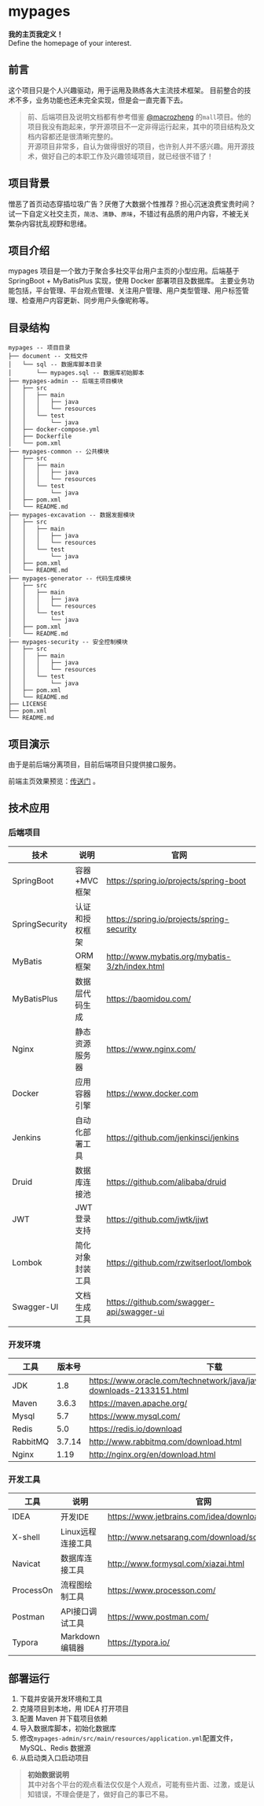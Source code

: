 # mypages

**我的主页我定义！**<br>
Define the homepage of your interest.




## 前言
这个项目只是个人兴趣驱动，用于运用及熟练各大主流技术框架。
目前整合的技术不多，业务功能也还未完全实现，但是会一直完善下去。

> 前、后端项目及说明文档都有参考借鉴 [@macrozheng](https://github.com/macrozheng) 的`mall`项目。他的项目我没有跑起来，学开源项目不一定非得运行起来，其中的项目结构及文档内容都还是很清晰完整的。<br>
> 开源项目非常多，自认为做得很好的项目，也许别人并不感兴趣。用开源技术，做好自己的本职工作及兴趣领域项目，就已经很不错了！


## 项目背景
憎恶了首页动态穿插垃圾广告？厌倦了大数据个性推荐？担心沉迷浪费宝贵时间？
试一下自定义社交主页，`简洁`、`清静`、`原味`，不错过有品质的用户内容，不被无关繁杂内容扰乱视野和思绪。




## 项目介绍
mypages 项目是一个致力于聚合多社交平台用户主页的小型应用。后端基于 SpringBoot + MyBatisPlus 实现，使用 Docker 部署项目及数据库。
主要业务功能包括，平台管理、平台观点管理、关注用户管理、用户类型管理、用户标签管理、检查用户内容更新、同步用户头像昵称等。




## 目录结构
```
mypages -- 项目目录
├── document -- 文档文件
│   └── sql -- 数据库脚本目录
│       └── mypages.sql -- 数据库初始脚本
├── mypages-admin -- 后端主项目模块
│   ├── src
│   │   ├── main
│   │   │   ├── java
│   │   │   └── resources
│   │   └── test
│   │       └── java
│   ├── docker-compose.yml
│   ├── Dockerfile
│   └── pom.xml
├── mypages-common -- 公共模块
│   ├── src
│   │   ├── main
│   │   │   ├── java
│   │   │   └── resources
│   │   └── test
│   │       └── java
│   ├── pom.xml
│   └── README.md
├── mypages-excavation -- 数据发掘模块
│   ├── src
│   │   ├── main
│   │   │   ├── java
│   │   │   └── resources
│   │   └── test
│   │       └── java
│   ├── pom.xml
│   └── README.md
├── mypages-generator -- 代码生成模块
│   ├── src
│   │   ├── main
│   │   │   ├── java
│   │   │   └── resources
│   │   └── test
│   │       └── java
│   ├── pom.xml
│   └── README.md
├── mypages-security -- 安全控制模块
│   ├── src
│   │   ├── main
│   │   │   ├── java
│   │   │   └── resources
│   │   └── test
│   │       └── java
│   ├── pom.xml
│   └── README.md
├── LICENSE
├── pom.xml
└── README.md

```



## 项目演示

由于是前后端分离项目，目前后端项目只提供接口服务。

前端主页效果预览：[传送门](https://github.com/M1Yellow/mypages-web) 。




## 技术应用
### 后端项目
| 技术                 | 说明                | 官网                                           |
| -------------------- | ------------------- | ---------------------------------------------- |
| SpringBoot           | 容器+MVC框架        | https://spring.io/projects/spring-boot         |
| SpringSecurity       | 认证和授权框架      | https://spring.io/projects/spring-security     |
| MyBatis              | ORM框架             | http://www.mybatis.org/mybatis-3/zh/index.html |
| MyBatisPlus          | 数据层代码生成      | https://baomidou.com/                           |
| Nginx                | 静态资源服务器      | https://www.nginx.com/                         |
| Docker               | 应用容器引擎        | https://www.docker.com                         |
| Jenkins              | 自动化部署工具      | https://github.com/jenkinsci/jenkins           |
| Druid                | 数据库连接池        | https://github.com/alibaba/druid               |
| JWT                  | JWT登录支持         | https://github.com/jwtk/jjwt                   |
| Lombok               | 简化对象封装工具    | https://github.com/rzwitserloot/lombok         |
| Swagger-UI           | 文档生成工具        | https://github.com/swagger-api/swagger-ui      |



### 开发环境

| 工具          | 版本号 | 下载                                                         |
| ------------- | ------ | ------------------------------------------------------------ |
| JDK           | 1.8    | https://www.oracle.com/technetwork/java/javase/downloads/jdk8-downloads-2133151.html |
| Maven         | 3.6.3  | https://maven.apache.org/                                       |
| Mysql         | 5.7    | https://www.mysql.com/                                       |
| Redis         | 5.0    | https://redis.io/download                                    |
| RabbitMQ      | 3.7.14 | http://www.rabbitmq.com/download.html                        |
| Nginx         | 1.19   | http://nginx.org/en/download.html                            |



### 开发工具

| 工具          | 说明                | 官网                                            |
| ------------- | ------------------- | ----------------------------------------------- |
| IDEA          | 开发IDE             | https://www.jetbrains.com/idea/download         |
| X-shell       | Linux远程连接工具   | http://www.netsarang.com/download/software.html |
| Navicat       | 数据库连接工具      | http://www.formysql.com/xiazai.html             |
| ProcessOn     | 流程图绘制工具      | https://www.processon.com/                      |
| Postman       | API接口调试工具      | https://www.postman.com/                        |
| Typora        | Markdown编辑器      | https://typora.io/                              |



## 部署运行

1. 下载并安装开发环境和工具
2. 克隆项目到本地，用 IDEA 打开项目
3. 配置 Maven 并下载项目依赖
4. 导入数据库脚本，初始化数据库
5. 修改`mypages-admin/src/main/resources/application.yml`配置文件，MySQL、Redis 数据源
6. 从启动类入口启动项目


> **初始数据说明**<br>
> 其中对各个平台的观点看法仅仅是个人观点，可能有些片面、过激，或是认知错误，不理会便是了，做好自己的事已不易。
